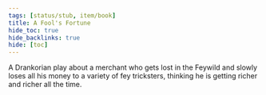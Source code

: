 ```yaml
---
tags: [status/stub, item/book]
title: A Fool's Fortune
hide_toc: true
hide_backlinks: true
hide: [toc]
---
```


A Drankorian play about a merchant who gets lost in the Feywild and slowly loses all his money to a variety of fey tricksters, thinking he is getting richer and richer all the time.
